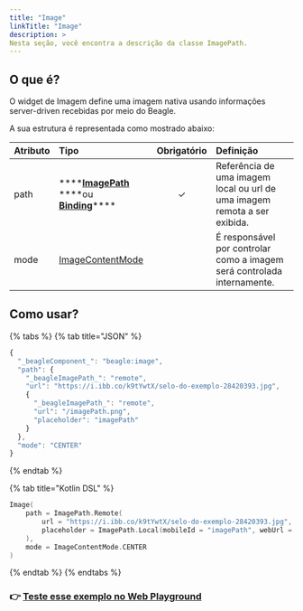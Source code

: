 ```yaml
---
title: "Image"
linkTitle: "Image"
description: >
Nesta seção, você encontra a descrição da classe ImagePath.
---
```


## O que é?

O widget de Imagem define uma imagem nativa usando informações server-driven recebidas por meio do Beagle.  

A sua estrutura é representada como mostrado abaixo: 

| **Atributo** | **Tipo** | Obrigatório | **Definição** |
| :--- | :--- | :---: | :--- |
| path | \*\*\*\*[**ImagePath**](imagepath-1.md) ****ou [**Binding**](../../../contexto.md#binding)\*\*\*\* | ✓ | Referência de uma imagem local ou url de uma imagem remota a ser exibida. |
| mode | [ImageContentMode](imagecontentmode.md) |   | É responsável por controlar como a imagem será controlada internamente. |

## Como usar?

{% tabs %}
{% tab title="JSON" %}
```javascript
{
  "_beagleComponent_": "beagle:image",
  "path": {
    "_beagleImagePath_": "remote",
    "url": "https://i.ibb.co/k9tYwtX/selo-do-exemplo-28420393.jpg",
    {
      "_beagleImagePath_": "remote",
      "url": "/imagePath.png",
      "placeholder": "imagePath"
    }
  },
  "mode": "CENTER"
}
```
{% endtab %}

{% tab title="Kotlin DSL" %}
```kotlin
Image(
    path = ImagePath.Remote(
        url = "https://i.ibb.co/k9tYwtX/selo-do-exemplo-28420393.jpg",
        placeholder = ImagePath.Local(mobileId = "imagePath", webUrl = "/imagePath.png")
    ),
    mode = ImageContentMode.CENTER
)
```
{% endtab %}
{% endtabs %}

### 👉 [Teste esse exemplo no Web Playground](https://beagle-playground.netlify.app/#/cloud/447a8f52ebf84b779bbabc6cdb62b2e9/image.json)

